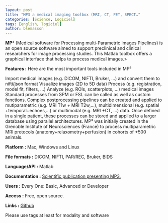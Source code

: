 ```yaml
---
layout: post
title: "MP3 a medical imaging toolbox (MRI, CT, PET, SPECT…"
categories: [Science, Logiciel]
tags: [english, logiciel]
author: blemasson
---
```


**MP³** (Medical software for Processing multi-Parametric images Pipelines) is an open source software aimed to support preclinical and clinical researchers for image processing studies. This Matlab toolbox offers a graphical interface that helps to process medical images.>

**Features :** Here are the most important tools included in MP³

Import medical images (e.g. DICOM, NIFTI, Bruker, …) and convert them to nifti/json format
Visualize images (2D to 5D data)
Process (e.g. registration, model fit, filters, …)
Analyze (e.g. ROIs, scatterplots, …) medical images
Standard processes from SPM or FSL can be called as well as custom fonctions. Complex postprocessing pipelines can be created and applied to mutiparametric (e.g. MRI T1w + MRI T2w,…), multidimensional (e.g. spatial +temporal+echoes,…) or multimodal (e.g. MRI +CT, …) data. Once defined in a single patient, these processes can be stored and applied to a larger database using parallel architectures. MP³ was initially created in the Grenoble Institute of Neurosciences (France) to process multiparametric MRI protocols (anatomy+relaxometry+perfusion) in cohorts of +500 animals.

**Platform :** Mac, Windows and Linux

**File formats :** DICOM, NIFTI, PAR/REC, Bruker, BIDS

**Language/API :** Matlab

**Documentation :** [Scientific publication presenting MP3.](https://www.frontiersin.org/journals/neuroinformatics/articles/10.3389/fninf.2020.594799/full)

**Users :** Every One: Basic, Advanced or Developer

**Access :** Free, open source.

**Links :** [Github](https://github.com/nifm-gin/MP3)

Please use tags at least for modality and software